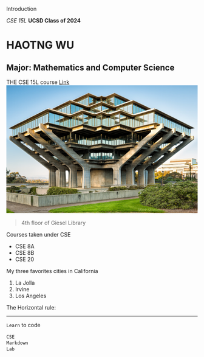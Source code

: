 Introduction

*CSE 15L*
**UCSD Class of 2024**	
# HAOTNG WU
## Major: Mathematics and Computer Science
THE CSE 15L course [Link](https://ucsd-cse15l-w23.github.io/week/week1/)	
![Image](Giesel.jfif)	
> 4th floor of Giesel Library 

Courses taken under CSE

* CSE 8A
* CSE 8B
* CSE 20

 My three favorites cities in California
1. La Jolla
2. Irvine 
3. Los Angeles

The Horizontal rule:

---

`Learn` to code

```
CSE
Markdown
Lab 
```
